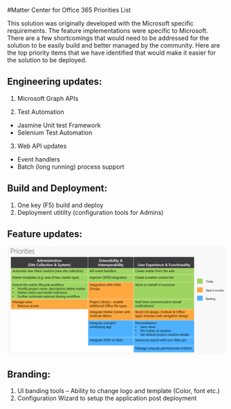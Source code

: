#Matter Center for Office 365 Priorities List 

This solution was originally developed with the Microsoft specific requirements. The feature implementations were specific to Microsoft. There are a few shortcomings that would need to be addressed for the solution to be easily build and better managed by the community. Here are the top priority items that we have identified that would make it easier for the solution to be deployed.   

## Engineering updates:

1.	Microsoft Graph APIs

2.	Test Automation 
  * Jasmine Unit test Framework
  * Selenium Test Automation
   
3. Web API updates
  * Event handlers
  * Batch (long running) process support


## Build and Deployment:

1.	One key (F5) build and deploy
2. Deployment utitilty (configuration tools for Admins)

## Feature updates:

![Property Configuration architecture](https://github.com/Microsoft/mattercenter/blob/master/WikiImages/priority.png)


## Branding:

1.	UI banding tools – Ability to change logo and template (Color, font etc.) 
2.	Configuration Wizard to setup the application post deployment

